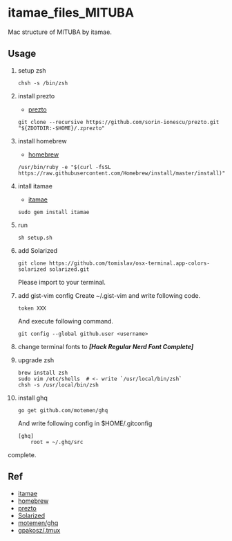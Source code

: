 # itamae_files_MITUBA

Mac structure of MITUBA by itamae.

## Usage

  1. setup zsh

      ```
      chsh -s /bin/zsh
      ```

  2. install prezto
      - [prezto](https://github.com/sorin-ionescu/prezto)

      ```
      git clone --recursive https://github.com/sorin-ionescu/prezto.git "${ZDOTDIR:-$HOME}/.zprezto"
      ```

  3. install homebrew
      - [homebrew](https://brew.sh/index_ja.html)

      ```
      /usr/bin/ruby -e "$(curl -fsSL https://raw.githubusercontent.com/Homebrew/install/master/install)"
      ```

  4. intall itamae
      - [itamae](https://github.com/itamae-kitchen/itamae)

      ```
      sudo gem install itamae
      ```

  5. run

      ```
      sh setup.sh
      ```
  6. add Solarized
      ```
      git clone https://github.com/tomislav/osx-terminal.app-colors-solarized solarized.git
      ```
      Please import to your terminal.
  7. add gist-vim config
      Create ~/.gist-vim and write following code.
      ```
      token XXX
      ```
      And execute following command.
      ```
      git config --global github.user <username>
      ```
  8. change terminal fonts to ***[Hack Regular Nerd Font Complete]***
  9. upgrade zsh
      ```
      brew install zsh
      sudo vim /etc/shells  # <- write `/usr/local/bin/zsh`
      chsh -s /usr/local/bin/zsh
      ```
  9. install ghq
      ```
      go get github.com/motemen/ghq
      ```
      And write following config in $HOME/.gitconfig
      ```
      [ghq]
          root = ~/.ghq/src
      ```


complete.

## Ref

- [itamae](https://github.com/itamae-kitchen/itamae)
- [homebrew](https://brew.sh/index_ja.html)
- [prezto](https://github.com/sorin-ionescu/prezto)
- [Solarized](https://github.com/tomislav/osx-terminal.app-colors-solarized)
- [motemen/ghq](https://github.com/motemen/ghq)
- [gpakosz/.tmux](https://github.com/gpakosz/.tmux)
